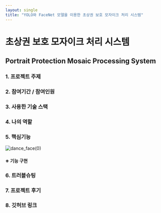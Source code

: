 ```yaml
---
layout: single
title: "YOLO와 FaceNet 모델을 이용한 초상권 보호 모자이크 처리 시스템"
---
```


# 초상권 보호 모자이크 처리 시스템

## Portrait Protection Mosaic Processing System

### 1. 프로젝트 주제


### 2. 참여기간 / 참여인원


### 3. 사용한 기술 스택


### 4. 나의 역할

### 5. 핵심기능

![dance_face(0)](C:\github\hwanggiju.github.io\images\2022-10-10-Mosaic_processing_system\dance_face(0).jpg)

#### ※ 기능 구현


### 6. 트러블슈팅


### 7. 프로젝트 후기


### 8. 깃허브 링크
